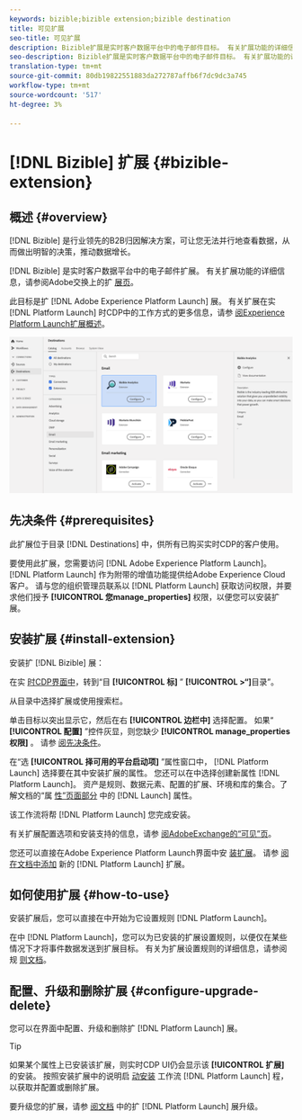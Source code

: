 ```yaml
---
keywords: bizible;bizible extension;bizible destination
title: 可见扩展
seo-title: 可见扩展
description: Bizible扩展是实时客户数据平台中的电子邮件目标。 有关扩展功能的详细信息，请参阅AdobeExchange上的扩展页。
seo-description: Bizible扩展是实时客户数据平台中的电子邮件目标。 有关扩展功能的详细信息，请参阅AdobeExchange上的扩展页。
translation-type: tm+mt
source-git-commit: 80db19822551883da272787affb6f7dc9dc3a745
workflow-type: tm+mt
source-wordcount: '517'
ht-degree: 3%

---
```



# [!DNL Bizible] 扩展 {#bizible-extension}

## 概述 {#overview}

[!DNL Bizible] 是行业领先的B2B归因解决方案，可让您无法并行地查看数据，从而做出明智的决策，推动数据增长。

[!DNL Bizible] 是实时客户数据平台中的电子邮件扩展。 有关扩展功能的详细信息，请参阅Adobe交换上的扩 [展页](https://exchange.adobe.com/experiencecloud.details.101055.bizible-analytics.html)。

此目标是扩 [!DNL Adobe Experience Platform Launch] 展。 有关扩展在实 [!DNL Platform Launch] 时CDP中的工作方式的更多信息，请参 [阅Experience Platform Launch扩展概述](../launch-extensions/overview.md)。

![可见扩展](../../assets/catalog/email/bizible/catalog.png)

## 先决条件 {#prerequisites}

此扩展位于目录 [!DNL Destinations] 中，供所有已购买实时CDP的客户使用。

要使用此扩展，您需要访问 [!DNL Adobe Experience Platform Launch]。 [!DNL Platform Launch] 作为附带的增值功能提供给Adobe Experience Cloud客户。 请与您的组织管理员联系以 [!DNL Platform Launch] 获取访问权限，并要求他们授予 **[!UICONTROL 您manage_properties]** 权限，以便您可以安装扩展。

## 安装扩展 {#install-extension}

安装扩 [!DNL Bizible] 展：

在实 [时CDP界面中](http://platform.adobe.com/)，转到“目 **[!UICONTROL 标]** ” **[!UICONTROL >“]**&#x200B;目录”。

从目录中选择扩展或使用搜索栏。

单击目标以突出显示它，然后在右 **[!UICONTROL 边栏中]** 选择配置。 如果“ **[!UICONTROL 配置]** ”控件灰显，则您缺少 **[!UICONTROL manage_properties权限]** 。 请参 [阅先决条件](#prerequisites)。

在“选 **[!UICONTROL 择可用的平台启动项]** ”属性窗口中， [!DNL Platform Launch] 选择要在其中安装扩展的属性。 您还可以在中选择创建新属性 [!DNL Platform Launch]。 资产是规则、数据元素、配置的扩展、环境和库的集合。了解文档的“属 [性”页面部分](https://experienceleague.adobe.com/docs/launch/using/reference/admin/companies-and-properties.html#properties-page) 中的 [!DNL Launch] 属性。

该工作流将帮 [!DNL Platform Launch] 您完成安装。

有关扩展配置选项和安装支持的信息，请参 [阅AdobeExchange的“可见”页](https://exchange.adobe.com/experiencecloud.details.101055.bizible-analytics.html)。

您还可以直接在Adobe Experience Platform Launch界面中安 [装扩展](https://launch.adobe.com/)。 请参 [阅在文档中添加](https://experienceleague.adobe.com/docs/launch/using/reference/manage-resources/extensions/overview.html?lang=en#add-a-new-extension) 新的 [!DNL Platform Launch] 扩展。

## 如何使用扩展 {#how-to-use}

安装扩展后，您可以直接在中开始为它设置规则 [!DNL Platform Launch]。

在中 [!DNL Platform Launch]，您可以为已安装的扩展设置规则，以便仅在某些情况下才将事件数据发送到扩展目标。 有关为扩展设置规则的详细信息，请参阅规 [则文档](https://experienceleague.adobe.com/docs/launch/using/reference/manage-resources/rules.html)。

## 配置、升级和删除扩展 {#configure-upgrade-delete}

您可以在界面中配置、升级和删除扩 [!DNL Platform Launch] 展。

>[!TIP]
>
>如果某个属性上已安装该扩展，则实时CDP UI仍会显示该 **[!UICONTROL 扩展]** 的安装。 按照安装扩展中的说明启 [动安装](#install-extension) 工作流 [!DNL Platform Launch] 程，以获取并配置或删除扩展。

要升级您的扩展，请参 [阅文档](https://experienceleague.adobe.com/docs/launch/using/reference/manage-resources/extensions/extension-upgrade.html) 中的扩 [!DNL Platform Launch] 展升级。